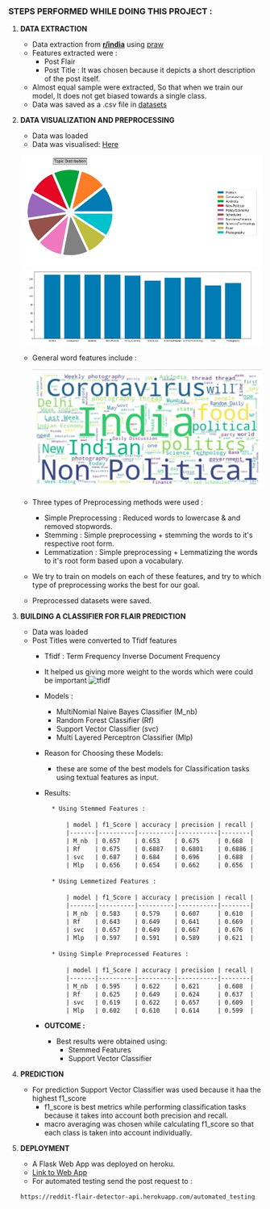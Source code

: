 ### **STEPS PERFORMED WHILE DOING THIS PROJECT :**

1. **DATA EXTRACTION**
    * Data extraction from [**r/india**](https://www.reddit.com/r/india/) using [praw](https://github.com/praw-dev/praw)
    * Features extracted were :
        * Post Flair 
        * Post Title : It was chosen because it depicts a short description of the post itself.
    * Almost equal sample were extracted, So that when we train our model, It does not get biased towards a single class.
    * Data was saved as a .csv file in [datasets](https://github.com/satya29m3/Reddit-Flair-Detector/tree/master/datasets)


2. **DATA VISUALIZATION AND PREPROCESSING**
    * Data was loaded
    * Data was visualised: [Here](https://github.com/satya29m3/Reddit-Flair-Detector/tree/master/Jupyter%20Notebook/Data_visualization.ipynb)

    ![Alt text](images/pie.jpg?raw=true "Title")
    ![Alt text](images/bar.jpg?raw=true "Title")
    * General word features include :

        ![Alt text](images/new_wordcloud.jpg?raw=true "Title")


    


    * Three types of Preprocessing methods were used :
        * Simple Preprocessing : Reduced words to lowercase & and removed stopwords.
        * Stemming : Simple preprocessing + stemming the words to it's respective root form.
        * Lemmatization : Simple preprocessing + Lemmatizing the words to it's root form based upon a vocabulary.
    * We try to train on models on each of these features, and try to which type of preprocessing works the best for our goal.
    * Preprocessed datasets were saved.

3. **BUILDING A CLASSIFIER FOR FLAIR PREDICTION**
    * Data was loaded
    * Post Titles were converted to Tfidf features
        * Tfidf : Term Frequency Inverse Document Frequency
        * It helped us giving more weight to the words which were could be important
        ![tfidf](https://www.tmblast.com/wp-content/uploads/2018/11/TF-IDF-Report-from-Moz.jpg)

        * Models :
            * MultiNomial Naive Bayes Classifier (M_nb)
            * Random Forest Classifier (Rf)
            * Support Vector Classifier (svc)
            * Multi Layered Perceptron Classifier (Mlp)
            
        * Reason for Choosing these Models:
            * these are some of the best models for Classification tasks using textual features as input.

        * Results:

                * Using Stemmed Features :

                    | model | f1_Score | accuracy | precision | recall |
                    |-------|----------|----------|-----------|--------|
                    | M_nb  | 0.657    | 0.653    | 0.675     | 0.668  |
                    | Rf    | 0.675    | 0.6887   | 0.6801    | 0.6886 |
                    | svc   | 0.687    | 0.684    | 0.696     | 0.688  |
                    | Mlp   | 0.656    | 0.654    | 0.662     | 0.656  |

                * Using Lemmetized Features :

                    | model | f1_Score | accuracy | precision | recall |
                    |-------|----------|----------|-----------|--------|
                    | M_nb  | 0.583    | 0.579    | 0.607     | 0.610  |
                    | Rf    | 0.643    | 0.649    | 0.641     | 0.669  |
                    | svc   | 0.657    | 0.649    | 0.667     | 0.676  |
                    | Mlp   | 0.597    | 0.591    | 0.589     | 0.621  |

                * Using Simple Preprocessed Features :

                    | model | f1_Score | accuracy | precision | recall |
                    |-------|----------|----------|-----------|--------|
                    | M_nb  | 0.595    | 0.622    | 0.621     | 0.608  |
                    | Rf    | 0.625    | 0.649    | 0.624     | 0.637  |
                    | svc   | 0.619    | 0.622    | 0.657     | 0.609  |
                    | Mlp   | 0.602    | 0.610    | 0.614     | 0.599  |

        * **OUTCOME :**
            * Best results were obtained using:
                * Stemmed Features
                * Support Vector Classifier
                

4. **PREDICTION**
    * For prediction Support Vector Classifier was used because it haa the highest f1_score
        * f1_score is best metrics while performing classification tasks because it takes into account both precision and recall.
        * macro averaging was chosen while calculating f1_score so that each class is taken into account individually.

5. **DEPLOYMENT**
    * A Flask Web App was deployed on heroku.
    * [Link to Web App](https://reddit-flair-detector-api.herokuapp.com/)
    * For automated testing send the post request to :
    ```
    https://reddit-flair-detector-api.herokuapp.com/automated_testing
    ```